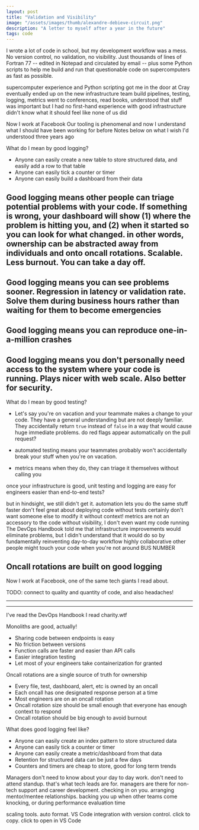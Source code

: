 ```yaml
---
layout: post
title: "Validation and Visibility"
image: "/assets/images/thumb/alexandre-debieve-circuit.png"
description: "A letter to myself after a year in the future"
tags: code
---
```


I wrote a lot of code in school, but my development workflow was a mess.
No version control, no validation, no visibility.
Just thousands of lines of Fortran 77 -- edited in Notepad and circulated by email -- plus some Python scripts to help me build and run that questionable code on supercomputers as fast as possible.

supercomputer experience and Python scripting got me in the door at Cray
eventually ended up on the new infrastructure team
build pipelines, testing, logging, metrics
went to conferences, read books, understood that stuff was important
but I had no first-hand experience with good infrastructure
didn't know what it should feel like
none of us did

Now I work at Facebook
Our tooling is phenomenal
and now I understand what I should have been working for before
Notes below on what I wish I'd understood three years ago

What do I mean by good logging?
- Anyone can easily create a new table to store structured data, and easily add a row to that table
- Anyone can easily tick a counter or timer
- Anyone can easily build a dashboard from their data

## Good logging means other people can triage potential problems with your code. If something is wrong, your dashboard will show (1) where the problem is hitting you, and (2) when it started so you can look for what changed. in other words, ownership can be abstracted away from individuals and onto oncall rotations. Scalable. Less burnout. You can take a day off.

## Good logging means you can see problems sooner. Regression in latency or validation rate. Solve them during business hours rather than waiting for them to become emergencies

## Good logging means you can reproduce one-in-a-million crashes

## Good logging means you don't personally need access to the system where your code is running. Plays nicer with web scale. Also better for security.

What do I mean by good testing?
- Let's say you're on vacation and your teammate makes a change to your code. They have a general understanding but are not deeply familiar. They accidentally return `true` instead of `false` in a way that would cause huge immediate problems. do red flags appear automatically on the pull request?




- automated testing means your teammates probably won't accidentally break your stuff when you're on vacation.
- metrics means when they do, they can triage it themselves without calling you








[scrum]: https://www.scrum.org/resources/what-is-scrum
[stathis]: https://www.enterpriseai.news/2017/01/26/stathis-papaefstathiou-takes-rd-reins-cray/
[devops_days]: https://devopsdays.org/

once your infrastructure is good, unit testing and logging are easy for engineers
easier than end-to-end tests?

but in hindsight, we still didn't get it.
automation lets you do the same stuff faster
don't feel great about deploying code without tests
certainly don't want someone else to modify it without context!
metrics are not an accessory to the code
without visibility, I don't even want my code running
The DevOps Handbook told me that infrastructure improvements would eliminate problems, but I didn't understand that it would do so by fundamentally reinventing day-to-day workflow
highly collaborative
other people might touch your code when you're not around
BUS NUMBER



## Oncall rotations are built on good logging



Now I work at Facebook, one of the same tech giants I read about.

TODO: connect to quality and quantity of code, and also headaches!

---
---


I've read the DevOps Handbook
I read charity.wtf

Monoliths are good, actually!
- Sharing code between endpoints is easy
- No friction between versions
- Function calls are faster and easier than API calls
- Easier integration testing
- Let most of your engineers take containerization for granted

Oncall rotations are a single source of truth for ownership
- Every file, test, dashboard, alert, etc is owned by an oncall
- Each oncall has one designated response person at a time
- Most engineers are on an oncall rotation
- Oncall rotation size should be small enough that everyone has enough context to respond
- Oncall rotation should be big enough to avoid burnout

What does good logging feel like?
- Anyone can easily create an index pattern to store structured data
- Anyone can easily tick a counter or timer
- Anyone can easily create a metric/dashboard from that data
- Retention for structured data can be just a few days
- Counters and timers are cheap to store, good for long term trends

Managers don't need to know about your day to day work. don't need to attend standup. that's what tech leads are for. managers are there for non-tech support and career development. checking in on you. arranging mentor/mentee relationships. backing you up when other teams come knocking, or during performance evaluation time

scaling tools. auto format. VS Code integration with version control. click to copy. click to open in VS Code
